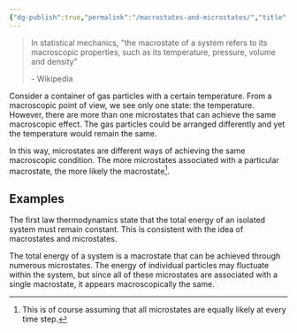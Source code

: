```yaml
---
{"dg-publish":true,"permalink":"/macrostates-and-microstates/","title":"Macrostates and microstates","noteIcon":"1","created":"2023-07-08T14:23:51.758-04:00","updated":"2023-07-21T19:13:19.756-04:00"}
---
```



> In statistical mechanics, "the macrostate of a system refers to its macroscopic properties, such as its temperature, pressure, volume and density"
> 
>\- Wikipedia

Consider a container of gas particles with a certain temperature. From a macroscopic point of view, we see only one state: the temperature. However, there are more than one microstates that can achieve the same macroscopic effect. The gas particles could be arranged differently and yet the temperature would remain the same.

In this way, microstates are different ways of achieving the same macroscopic condition. The more microstates associated with a particular macrostate, the more likely the macrostate[^1].


## Examples
The first law thermodynamics state that the total energy of an isolated system must remain constant. This is consistent with the idea of macrostates and microstates.

The total energy of a system is a macrostate that can be achieved through numerous microstates. The energy of individual particles may fluctuate within the system, but since all of these microstates are associated with a single macrostate, it appears macroscopically the same.

[^1]: This is of course assuming that all microstates are equally likely at every time step.
